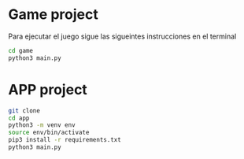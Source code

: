 # Game project

Para ejecutar el juego sigue las sigueintes instrucciones en el terminal

```sh
cd game 
python3 main.py
```

# APP project

```sh
git clone
cd app
python3 -m venv env
source env/bin/activate
pip3 install -r requirements.txt
python3 main.py
```